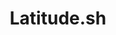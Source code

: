 ---
git: https://github.com/latitudesh
linkedin: https://linkedin.com/company/22318494
logohandle: latitudesh
sort: latitude
title: Latitude.sh
website: https://www.latitude.sh/
---